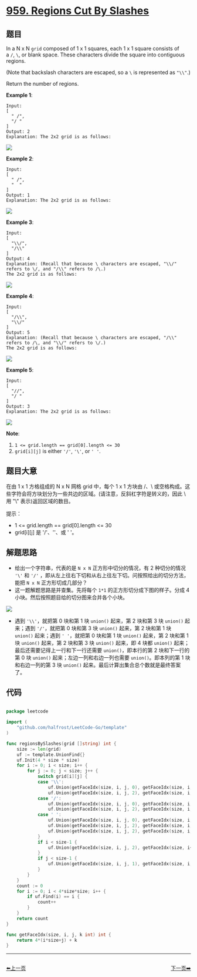 # [959. Regions Cut By Slashes](https://leetcode.com/problems/regions-cut-by-slashes/)


## 题目

In a N x N `grid` composed of 1 x 1 squares, each 1 x 1 square consists of a `/`, `\`, or blank space. These characters divide the square into contiguous regions.

(Note that backslash characters are escaped, so a `\` is represented as `"\\"`.)

Return the number of regions.

**Example 1**:

    Input:
    [
      " /",
      "/ "
    ]
    Output: 2
    Explanation: The 2x2 grid is as follows:

![](https://assets.leetcode-cn.com/aliyun-lc-upload/uploads/2018/12/15/1.png)

**Example 2**:

    Input:
    [
      " /",
      "  "
    ]
    Output: 1
    Explanation: The 2x2 grid is as follows:

![](https://assets.leetcode-cn.com/aliyun-lc-upload/uploads/2018/12/15/2.png)

**Example 3**:

    Input:
    [
      "\\/",
      "/\\"
    ]
    Output: 4
    Explanation: (Recall that because \ characters are escaped, "\\/" refers to \/, and "/\\" refers to /\.)
    The 2x2 grid is as follows:

![](https://assets.leetcode-cn.com/aliyun-lc-upload/uploads/2018/12/15/3.png)

**Example 4**:

    Input:
    [
      "/\\",
      "\\/"
    ]
    Output: 5
    Explanation: (Recall that because \ characters are escaped, "/\\" refers to /\, and "\\/" refers to \/.)
    The 2x2 grid is as follows:

![](https://assets.leetcode-cn.com/aliyun-lc-upload/uploads/2018/12/15/4.png)

**Example 5**:

    Input:
    [
      "//",
      "/ "
    ]
    Output: 3
    Explanation: The 2x2 grid is as follows:

![](https://assets.leetcode-cn.com/aliyun-lc-upload/uploads/2018/12/15/5.png)

**Note**:

1. `1 <= grid.length == grid[0].length <= 30`
2. `grid[i][j]` is either `'/'`, `'\'`, or `' '`.


## 题目大意

在由 1 x 1 方格组成的 N x N 网格 grid 中，每个 1 x 1 方块由 /、\ 或空格构成。这些字符会将方块划分为一些共边的区域。(请注意，反斜杠字符是转义的，因此 \ 用 "\\" 表示)返回区域的数目。


提示：

- 1 <= grid.length == grid[0].length <= 30
- grid[i][j] 是 '/'、'\'、或 ' '。

## 解题思路


- 给出一个字符串，代表的是 `N x N` 正方形中切分的情况，有 2 种切分的情况 `'\'` 和 `'/'` ，即从左上往右下切和从右上往左下切。问按照给出的切分方法，能把 `N x N` 正方形切成几部分？
- 这一题解题思路是并查集。先将每个 `1*1` 的正方形切分成下图的样子。分成 4 小块。然后按照题目给的切分图来合并各个小块。

![](https://img.halfrost.com/Leetcode/leetcode_959.png)

- 遇到 `'\\'`，就把第 0 块和第 1 块 `union()` 起来，第 2 块和第 3 块 `union()` 起来；遇到 `'/'`，就把第 0 块和第 3 块 `union()` 起来，第 2 块和第 1 块 `union()` 起来；遇到 `' '`，就把第 0 块和第 1 块 `union()` 起来，第 2 块和第 1 块 `union()` 起来，第 2 块和第 3 块 `union()` 起来，即 4 块都 `union()` 起来；最后还需要记得上一行和下一行还需要 `union()`，即本行的第 2 块和下一行的第 0 块 `union()` 起来；左边一列和右边一列也需要 `union()`。即本列的第 1 块和右边一列的第 3 块 `union()` 起来。最后计算出集合总个数就是最终答案了。


## 代码

```go

package leetcode

import (
	"github.com/halfrost/LeetCode-Go/template"
)

func regionsBySlashes(grid []string) int {
	size := len(grid)
	uf := template.UnionFind{}
	uf.Init(4 * size * size)
	for i := 0; i < size; i++ {
		for j := 0; j < size; j++ {
			switch grid[i][j] {
			case '\\':
				uf.Union(getFaceIdx(size, i, j, 0), getFaceIdx(size, i, j, 1))
				uf.Union(getFaceIdx(size, i, j, 2), getFaceIdx(size, i, j, 3))
			case '/':
				uf.Union(getFaceIdx(size, i, j, 0), getFaceIdx(size, i, j, 3))
				uf.Union(getFaceIdx(size, i, j, 2), getFaceIdx(size, i, j, 1))
			case ' ':
				uf.Union(getFaceIdx(size, i, j, 0), getFaceIdx(size, i, j, 1))
				uf.Union(getFaceIdx(size, i, j, 2), getFaceIdx(size, i, j, 1))
				uf.Union(getFaceIdx(size, i, j, 2), getFaceIdx(size, i, j, 3))
			}
			if i < size-1 {
				uf.Union(getFaceIdx(size, i, j, 2), getFaceIdx(size, i+1, j, 0))
			}
			if j < size-1 {
				uf.Union(getFaceIdx(size, i, j, 1), getFaceIdx(size, i, j+1, 3))
			}
		}
	}
	count := 0
	for i := 0; i < 4*size*size; i++ {
		if uf.Find(i) == i {
			count++
		}
	}
	return count
}

func getFaceIdx(size, i, j, k int) int {
	return 4*(i*size+j) + k
}

```


----------------------------------------------
<div style="display: flex;justify-content: space-between;align-items: center;">
<p><a href="https://books.halfrost.com/leetcode/ChapterFour/0900~0999/0958.Check-Completeness-of-a-Binary-Tree/">⬅️上一页</a></p>
<p><a href="https://books.halfrost.com/leetcode/ChapterFour/0900~0999/0961.N-Repeated-Element-in-Size-2N-Array/">下一页➡️</a></p>
</div>
